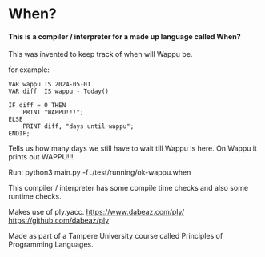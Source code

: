 # When?

#### This is a compiler / interpreter for a made up language called When?

This was invented to keep track of when will Wappu be.

for example:

```
VAR wappu IS 2024-05-01
VAR diff  IS wappu - Today()

IF diff = 0 THEN
    PRINT "WAPPU!!!";
ELSE
    PRINT diff, "days until wappu";
ENDIF;
```

Tells us how many days we still have to wait till Wappu is here.
On Wappu it prints out WAPPU!!!

Run: python3 main.py -f ./test/running/ok-wappu.when

This compiler / interpreter has some compile time checks and also some runtime checks.

Makes use of ply.yacc.
https://www.dabeaz.com/ply/
https://github.com/dabeaz/ply


Made as part of a Tampere University course called Principles of Programming Languages.